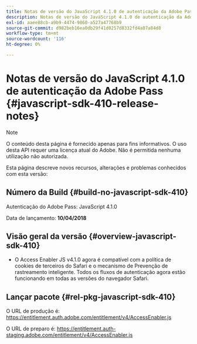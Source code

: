 ```yaml
---
title: Notas de versão do JavaScript 4.1.0 de autenticação da Adobe Pass
description: Notas de versão do JavaScript 4.1.0 de autenticação da Adobe Pass
exl-id: aaee88cb-a9b9-4474-9860-a527a47768b9
source-git-commit: d982beb16ea0db29f41d0257d8332fd4a07a84d8
workflow-type: tm+mt
source-wordcount: '116'
ht-degree: 0%

---
```


# Notas de versão do JavaScript 4.1.0 de autenticação da Adobe Pass {#javascript-sdk-410-release-notes}

>[!NOTE]
>
>O conteúdo desta página é fornecido apenas para fins informativos. O uso desta API requer uma licença atual do Adobe. Não é permitida nenhuma utilização não autorizada.

Esta página descreve novos recursos, alterações e problemas conhecidos com esta versão:

## Número da Build {#build-no-javascript-sdk-410}

Autenticação do Adobe Pass: JavaScript 4.1.0

Data de lançamento: **10/04/2018**


## Visão geral da versão {#overview-javascript-sdk-410}

* O Access Enabler JS v4.1.0 agora é compatível com a política de cookies de terceiros do Safari e o mecanismo de Prevenção de rastreamento inteligente. Todos os fluxos de autenticação agora estão funcionando em todas as versões do navegador Safari.


## Lançar pacote {#rel-pkg-javascript-sdk-410}

O URL de produção é: https://entitlement.auth.adobe.com/entitlement/v4/AccessEnabler.js

O URL de preparo é: https://entitlement.auth-staging.adobe.com/entitlement/v4/AccessEnabler.js
